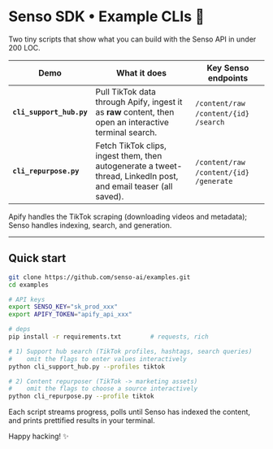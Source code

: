 # Senso SDK • Example CLIs 🚀

Two tiny scripts that show what you can build with the Senso API in under 200 LOC.

| Demo | What it does | Key Senso endpoints |
|------|--------------|---------------------|
| **`cli_support_hub.py`** | Pull TikTok data through Apify, ingest it as **raw** content, then open an interactive terminal search. | `/content/raw` &nbsp; `/content/{id}` &nbsp; `/search` |
| **`cli_repurpose.py`** | Fetch TikTok clips, ingest them, then autogenerate a tweet-thread, LinkedIn post, and email teaser (all saved). | `/content/raw` &nbsp; `/content/{id}` &nbsp; `/generate` |

Apify handles the TikTok scraping (downloading videos and metadata); Senso handles indexing, search, and generation.

---

## Quick start

```bash
git clone https://github.com/senso-ai/examples.git
cd examples

# API keys
export SENSO_KEY="sk_prod_xxx"
export APIFY_TOKEN="apify_api_xxx"

# deps
pip install -r requirements.txt        # requests, rich

# 1) Support hub search (TikTok profiles, hashtags, search queries)
#    omit the flags to enter values interactively
python cli_support_hub.py --profiles tiktok

# 2) Content repurposer (TikTok -> marketing assets)
#    omit the flags to choose a source interactively
python cli_repurpose.py --profile tiktok
```

Each script streams progress, polls until Senso has indexed the content, and prints prettified results in your terminal.

Happy hacking! ✨
